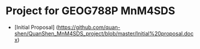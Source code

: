 
# Project for GEOG788P MnM4SDS

* [Initial Proposal] (https://github.com/quan-shen/QuanShen_MnM4SDS_project/blob/master/Initial%20proposal.docx)
